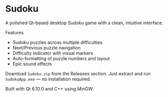 # Sudoku

A polished Qt-based desktop Sudoku game with a clean, intuitive interface.

Features

- Sudoku puzzles across multiple difficulties  
- Next/Previous puzzle navigation  
- Difficulty indicator with visual markers  
- Auto-formatting of puzzle numbers and layout  
- Epic sound effects

Download `Sudoku.zip` from the Releases section. Just extract and run `SudokuApp.exe` — no installation required.

Built with Qt 6.10.0 and C++ using MinGW.

